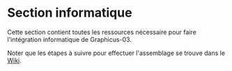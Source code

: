 # **Section informatique**
<p style='text-align: justify;'>

Cette section contient toutes les ressources nécessaire pour faire l'intégration informatique de Graphicus-03.

Noter que les étapes à suivre pour effectuer l'assemblage se trouve dans le [Wiki](https://github.com/S1m0n60/Graphicus-03/wiki/%C3%89lectrique).


</p>



